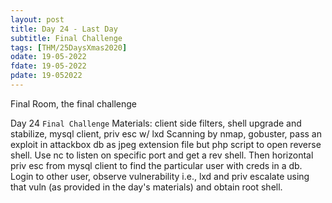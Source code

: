 ```yaml
---
layout: post
title: Day 24 - Last Day 
subtitle: Final Challenge
tags: [THM/25DaysXmas2020]
odate: 19-05-2022
fdate: 19-05-2022
pdate: 19-052022
---
```


Final Room, the final challenge

Day 24 `Final Challenge`
Materials: client side filters, shell upgrade and stabilize, mysql client, priv esc w/ lxd
Scanning by nmap, gobuster, pass an exploit in attackbox db as jpeg extension file but php script to open reverse shell. Use nc to listen on specific port and get a rev shell. Then horizontal priv esc from mysql client to find the particular user with creds in a db. Login to other user, observe vulnerability i.e., lxd and priv escalate using that vuln (as provided in the day's materials) and obtain root shell.